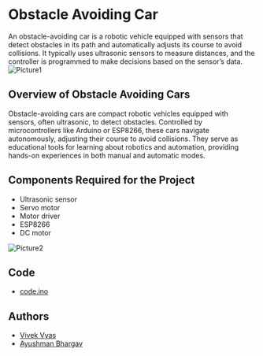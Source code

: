 # Obstacle Avoiding Car


An obstacle-avoiding car is a robotic vehicle equipped with sensors that detect obstacles in its path and automatically adjusts its course to avoid collisions. It typically uses ultrasonic sensors to measure distances, and the controller is programmed to make decisions based on the sensor’s data. 
![Picture1](https://github.com/Vivekvyas23/Object_avoiding_car/assets/147385378/fc1d7aab-74e3-48f3-8ca9-73d1302bcd02)


## Overview of Obstacle Avoiding Cars
Obstacle-avoiding cars are compact robotic vehicles equipped with sensors, often ultrasonic, to detect obstacles. Controlled by microcontrollers like Arduino or ESP8266, these cars navigate autonomously, adjusting their course to avoid collisions. They serve as educational tools for learning about robotics and automation, providing hands-on experiences in both manual and automatic modes. 

## Components Required for the Project
- Ultrasonic sensor
- Servo motor
- Motor driver
- ESP8266
- DC motor
  
![Picture2](https://github.com/Vivekvyas23/Object_avoiding_car/assets/147385378/0517f638-69e6-4f8e-880c-16211bf9922a)

## Code

- [code.ino](https://www.github.com/code.ino)

## Authors

- [Vivek Vyas](https://www.github.com/octokatherine)
- [Ayushman Bhargav](https://www.github.com/octokatherine)
